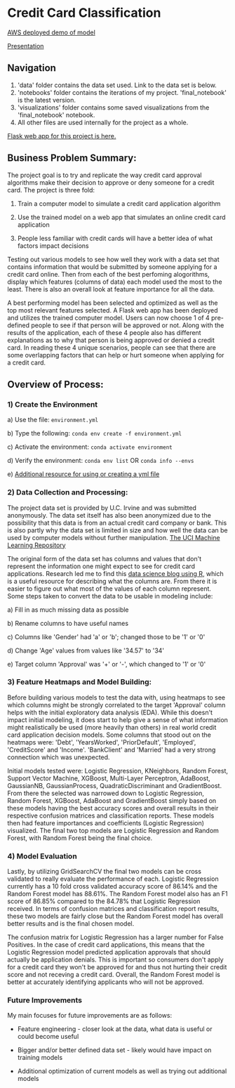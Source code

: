 # Credit Card Classification

[AWS deployed demo of model](http://3.21.240.59/static/index.html)

[Presentation](https://docs.google.com/presentation/d/1KAX45m0vJLl9hF3pMOYaTrom7tYX2pT7DlNWmYQPaZs/edit?usp=sharing)

## Navigation

1) 'data' folder contains the data set used. Link to the data set is below.
2) 'notebooks' folder contains the iterations of my project. 'final_notebook' is the latest version.
3) 'visualizations' folder contains some saved visualizations from the 'final_notebook' notebook.
4) All other files are used internally for the project as a whole.

[Flask web app for this project is here.](https://github.com/calvintirrell/capstone-flask-app-template-012720)

## Business Problem Summary:
The project goal is to try and replicate the way credit card approval algorithms make their decision to approve or deny someone for a credit card. The project is three fold:

1) Train a computer model to simulate a credit card application algorithm

2) Use the trained model on a web app that simulates an online credit card application

3) People less familiar with credit cards will have a better idea of what factors impact decisions

Testing out various models to see how well they work with a data set that contains information that would be submitted by someone applying for a credit card online. Then from each of the best perfoming alogorithms, display which features (columns of data) each model used the most to the least. There is also an overall look at feature importance for all the data.

A best performing model has been selected and optimized as well as the top most relevant features selected. A Flask web app has been deployed and utilizes the trained computer model. Users can now choose 1 of 4 pre-defined people to see if that person will be approved or not. Along with the results of the application, each of these 4 people also has different explanations as to why that person is being approved or denied a credit card. In reading these 4 unique scenarios, people can see that there are some overlapping factors that can help or hurt someone when applying for a credit card.

## Overview of Process:

### 1) Create the Environment
a) Use the file: `environment.yml`

b) Type the following: `conda env create -f environment.yml`

c) Activate the environment: `conda activate environment`

d) Verify the environment: `conda env list` OR `conda info --envs`

e) [Additional resource for using or creating a yml file](https://docs.conda.io/projects/conda/en/latest/user-guide/tasks/manage-environments.html)

### 2) Data Collection and Processing:
The project data set is provided by U.C. Irvine and was submitted anonymously. The data set itself has also been anonymized due to the possibility that this data is from an actual credit card company or bank. This is also partly why the data set is  limited in size and how well the data can be used by computer models without further manipulation. [The UCI Machine Learning Repository](https://archive.ics.uci.edu/ml/datasets/credit+approval)

The original form of the data set has columns and values that don't represent the information one might expect to see for credit card applications. Research led me to find this [data science blog using R](https://nycdatascience.com/blog/student-works/credit-card-approval-analysis/), which is a useful resource for describing what the columns are. From there it is easier to figure out what most of the values of each column represent. Some steps taken to convert the data to be usable in modeling include:

a) Fill in as much missing data as possible

b) Rename columns to have useful names

c) Columns like 'Gender' had 'a' or 'b'; changed those to be '1' or '0'

d) Change 'Age' values from values like '34.57' to '34'

e) Target column 'Approval' was '+' or '-', which changed to '1' or '0'

### 3) Feature Heatmaps and Model Building:
Before building various models to test the data with, using heatmaps to see which columns might be strongly correlated to the target 'Approval' column helps with the initial exploratory data analysis (EDA). While this doesn't impact initial modeling, it does start to help give a sense of what information might realistically be used (more heavily than others) in real world credit card application decision models. Some columns that stood out on the heatmaps were: 'Debt', 'YearsWorked', 'PriorDefault', 'Employed', 'CreditScore' and 'Income'. 'BankClient' and 'Married' had a very strong connection which was unexpected.

Initial models tested were: Logistic Regression, KNeighbors, Random Forest, Support Vector Machine, XGBoost, Multi-Layer Perceptron, AdaBoost, GaussianNB, GaussianProcess, QuadraticDiscriminant and GradientBoost. From there the selected was narrowed down to Logistic Regression, Random Forest, XGBoost, AdaBoost and GradientBoost simply based on these models having the best accuracy scores and overall results in their respective confusion matrices and classification reports. These models then had feature importances and coefficients (Logistic Regression) visualized. The final two top models are Logistic Regression and Random Forest, with Random Forest being the final choice.

### 4) Model Evaluation
Lastly, by utilizing GridSearchCV the final two models can be cross validated to really evaluate the performance of each. Logistic Regression currently has a 10 fold cross validated accuracy score of 86.14% and the Random Forest model has 88.61%. The Random Forest model also has an F1 score of 86.85% compared to the 84.78% that Logistic Regression received. In terms of confusion matrices and classification report results, these two models are fairly close but the Random Forest model has overall better results and is the final chosen model.

The confusion matrix for Logistic Regression has a larger number for False Positives. In the case of credit card applications, this means that the Logistic Regression model predicted application approvals that should actually be application denials. This is important so consumers don't apply for a credit card they won't be approved for and thus not hurting their credit score and not receving a credit card. Overall, the Random Forest model is better at accurately identifying applicants who will not be approved.

### Future Improvements
My main focuses for future improvements are as follows:

- Feature engineering - closer look at the data, what data is useful or could become useful

- Bigger and/or better defined data set - likely would have impact on training models

- Additional optimization of current models as well as trying out additional models

